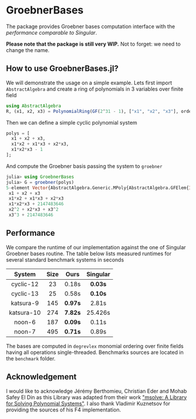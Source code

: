 # GroebnerBases

The package provides Groebner bases computation interface with the *performance
comparable to Singular*.

**Please note that the package is still very WIP.**
Not to forget: we need to change the name.

## How to use GroebnerBases.jl?

We will demonstrate the usage on a simple example. Lets first import `AbstractAlgebra`
and create a ring of polynomials in 3 variables over finite field

```julia
using AbstractAlgebra
R, (x1, x2, x3) = PolynomialRing(GF(2^31 - 1), ["x1", "x2", "x3"], ordering=:degrevlex);
```

Then we can define a simple cyclic polynomial system

```julia
polys = [
  x1 + x2 + x3,
  x1*x2 + x1*x3 + x2*x3,
  x1*x2*x3 - 1
];
```

And compute the Groebner basis passing the system to `groebner`


```julia
julia> using GroebnerBases
julia> G = groebner(polys)
5-element Vector{AbstractAlgebra.Generic.MPoly{AbstractAlgebra.GFElem{Int64}}}:  
 x1 + x2 + x3
 x1*x2 + x1*x3 + x2*x3
 x1*x2*x3 + 2147483646
 x2^2 + x2*x3 + x3^2
 x3^3 + 2147483646
```

## Performance

We compare the runtime of our implementation against the one of Singular Groebner bases routine. The table below lists measured runtimes for several standard benchmark systems in seconds

|   System    | Size  | Ours    | Singular |
| :---:       | :---: |  :----: |  :---:   |
| cyclic-12   |  23   |  0.18s  | **0.03s**    |
| cyclic-13   |  25   |  0.58s  | **0.10s**    |
| katsura-9   |  145   |  **0.97s**  | 2.81s    |
| katsura-10  |  274   |  **7.82s**  | 25.426s    |
| noon-6      |  187   |  **0.09s**  | 0.11s    |
| noon-7      |  495   |  **0.71s**  | 0.89s    |

The bases are computed in `degrevlex` monomial ordering over finite fields having all operations single-threaded. Benchmarks sources are located in the `benchmark` folder.

## Acknowledgement

I would like to acknowledge Jérémy Berthomieu, Christian Eder and Mohab Safey El Din as this Library was adapted from their work ["msolve: A Library for Solving Polynomial Systems"](https://arxiv.org/abs/2104.03572). I also thank Vladimir Kuznetsov for providing the sources of his F4 implementation.

